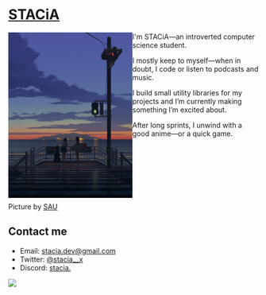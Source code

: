 # [STACiA](https://twitter.com/stacia__x)

<p float="left">
<img src='assets/new_pic.jpeg' width='250' align="left">
    <p float="left">
I'm STACiA—an introverted computer science student.

I mostly keep to myself—when in doubt, I code or listen to podcasts and music.

I build small utility libraries for my projects and I’m currently making something I’m excited about.

After long sprints, I unwind with a good anime—or a quick game.

<br>
<br>
<br>
<br>
<br>
<br>

Picture by [SAU](https://twitter.com/bysau_/status/1390297979114950661)
<!-- Inspired by [instance01](https://github.com/instance01/instance01) -->

## Contact me
- Email: [stacia.dev@gmail.com](mailto:stacia.dev@gmail.com)
- Twitter: [@stacia__x](https://twitter.com/stacia__x)
- Discord: [stacia.](https://discord.com/users/240059262297047041)

<img src="https://raw.githubusercontent.com/bornmay/bornmay/Update/svg/Bottom.svg">
